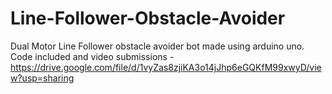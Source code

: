 # Line-Follower-Obstacle-Avoider
Dual Motor Line Follower obstacle avoider bot made using arduino uno. Code included and video submissions - 
https://drive.google.com/file/d/1vyZas8zjiKA3o14jJhp6eGQKfM99xwyD/view?usp=sharing
